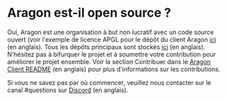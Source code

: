 # Aragon est-il open source ?

Oui, Aragon est une organisation à but non lucratif avec un code source ouvert (voir l'exemple de licence APGL pour le dépôt du client Aragon [ici](https://github.com/aragon/client/blob/develop/LICENSE) (en anglais). Tous les dépôts principaux sont stockés [ici](https://github.com/aragon) (en anglais). N'hésitez pas à bifurquer le projet et à soumettre votre contribution pour améliorer le projet ensemble. Voir la section Contribuer dans le [Aragon Client README](https://github.com/aragon/client#readme) (en anglais) pour plus d'informations sur les contributions.

Si vous ne savez pas par où commencer, veuillez nous contacter sur le canal #questions sur [Discord](https://discord.com/invite/aragon) (en anglais).
